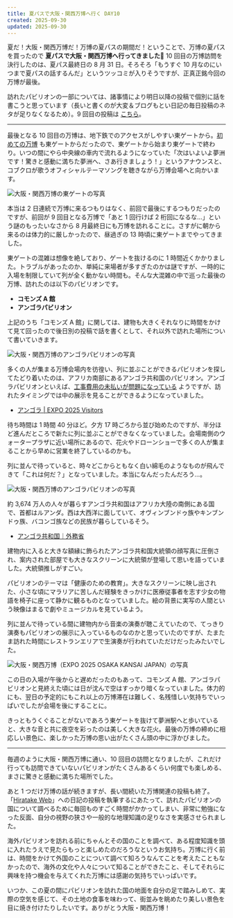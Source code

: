 ```yaml
---
title: 夏パスで大阪・関西万博へ行く DAY10
created: 2025-09-30
updated: 2025-09-30
---
```


夏だ！大阪・関西万博だ！万博の夏パスの期間だ！ということで、万博の夏パスを買ったので **夏パスで大阪・関西万博へ行ってきました🎌** 10 回目の万博訪問を決行したのは、夏パス最終日の 8 月 31 日。そろそろ「もうすぐ 10 月なのにいつまで夏パスの話するんだ」というツッコミが入りそうですが、正真正銘今回の万博が最後。

訪れたパビリオンの一部については、諸事情により明日以降の投稿で個別に話を書こうと思っています（長いと書くのが大変＆ブログもとい日記の毎日投稿のネタが足りなくなるため）。9 回目の投稿は [こちら](/blog/20250927/)。

---

最後となる 10 回目の万博は、地下鉄でのアクセスがしやすい東ゲートから。[初めての万博](/blog/20250815/) も東ゲートからだったので、東ゲートから始まり東ゲートで終わり。いつの間にやら中央線の車内で流れるようになっていた「次はいよいよ夢洲です！驚きと感動に満ちた夢洲へ、さあ行きましょう！」というアナウンスと、コブクロが歌うオフィシャルテーマソングを聴きながら万博会場へと向かいます。

![大阪・関西万博の東ゲートの写真](3c2aaa9e-eff4-4b1c-f7f3-e328a28b2400)

本当は 2 日連続で万博に来るつもりはなく、前回で最後にするつもりだったのですが、前回が 9 回目となる万博で「あと 1 回行けば 2 桁回になるな…」という謎のもったいなさから 8 月最終日にも万博を訪れることに。さすがに朝から来るのは体力的に厳しかったので、昼過ぎの 13 時頃に東ゲートまでやってきました。

東ゲートの混雑は想像を絶しており、ゲートを抜けるのに 1 時間近くかかりました。トラブルがあったのか、単純に来場者が多すぎたのかは謎ですが、一時的に入場を制限していて列が全く動かない時間も。そんな大混雑の中で巡った最後の万博、訪れたのは以下のパビリオンです。

- **コモンズ A 館**
- **アンゴラパビリオン**

上記のうち「コモンズ A 館」に関しては、建物も大きくそれなりに時間をかけて見て回ったので後日別の投稿で話を書くとして、それ以外で訪れた場所について書いていきます。

![大阪・関西万博のアンゴラパビリオンの写真](91fc76eb-3b7d-4919-0f27-417277224100)

多くの人が集まる万博会場内を彷徨い、列に並ぶことができるパビリオンを探してたどり着いたのは、アフリカ南部にあるアンゴラ共和国のパビリオン。アンゴラパビリオンといえば、[工事費用の未払いが問題になっている](https://www3.nhk.or.jp/kansai-news/20250626/2000094892.html) ようですが、訪れたタイミングでは中の展示を見ることができるようになっていました。

- [アンゴラ | EXPO 2025 Visitors](https://www.expovisitors.expo2025.or.jp/pavilions/ee0a127d-28b5-4c28-98a4-44fa00b5d3d0)

待ち時間は 1 時間 40 分ほど。夕方 17 時ごろから並び始めたのですが、半分ほど進んだところで新たに列に並ぶことができなくなっていました。会場南側のウォータープラザに近い場所にあるので、花火やドローンショーで多くの人が集まることから早めに営業を終了しているのかも。

列に並んで待っていると、時々どこからともなく白い綿毛のようなものが飛んできて「これは何だ？」となっていました。本当になんだったんだろう…。

![大阪・関西万博のアンゴラパビリオンの写真](61b95a6c-ddc3-49ef-803f-70d9fda4d200)

約 3,674 万人の人々が暮らすアンゴラ共和国はアフリカ大陸の南側にある国で、首都はルアンダ。西は大西洋に面していて、オヴィンブンドゥ族やキンブンドゥ族、バコンゴ族などの民族が暮らしているそう。

- [アンゴラ共和国｜外務省](https://www.mofa.go.jp/mofaj/area/angola/index.html)

建物内に入ると大きな額縁に飾られたアンゴラ共和国大統領の顔写真に圧倒され、案内された部屋でも大きなスクリーンに大統領が登場して思いを語っていました。大統領推しがすごい。

パビリオンのテーマは「健康のための教育」。大きなスクリーンに映し出された、小さな頃にマラリアに苦しんだ経験をきっかけに医療従事者を志す少女の物語を椅子に座って静かに観るものとなっていました。絵の背景に実写の人間という映像はまるで劇やミュージカルを見ているよう。

列に並んで待っている間に建物内から音楽の演奏が聴こえていたので、てっきり演奏もパビリオンの展示に入っているものなのかと思っていたのですが、たまたま訪れた時間にレストランエリアで生演奏が行われていただけだったみたいでした。

![大阪・関西万博（EXPO 2025 OSAKA KANSAI JAPAN）の写真](8b8753fa-bd73-4323-a99d-0477bbade600)

この日の入場が午後からと遅めだったのもあって、コモンズ A 館、アンゴラパビリオンと見終えた頃には日が沈んで空はすっかり暗くなっていました。体力的にも、翌日の予定的にもこれ以上の万博滞在は難しく、名残惜しい気持ちでいっぱいでしたが会場を後にすることに。

きっともうくぐることがないであろう東ゲートを抜けて夢洲駅へと歩いていると、大きな音と共に夜空を彩ったのは美しく大きな花火。最後の万博の締めに相応しい景色に、楽しかった万博の思い出がたくさん頭の中に浮かびました。

---

毎週のように大阪・関西万博に通い、10 回目の訪問となりましたが、これだけ行っても訪問できていないパビリオンがたくさんあるくらい何度でも楽しめる、まさに驚きと感動に満ちた場所でした。

あと 1 つだけ万博の話が続きますが、長い間続いた万博関連の投稿も終了。「[Hiratake Web](/)」への日記の投稿を執筆するにあたって、訪れたパビリオンの国について調べるために毎回ものすごく時間がかかってしまい、非常に勉強になった反面、自分の視野の狭さや一般的な地理知識の足りなさを実感させられました。

海外パビリオンを訪れる前にちゃんとその国のことを調べて、ある程度知識を頭に入れたうえで見たらもっと楽しめたのだろうなというお気持ち。万博に行く前は、時間をかけて外国のことについて調べて知ろうなんてことを考えたこともなかったので、海外の文化や人々について知ることができたこと、そしてそれらに興味を持つ機会を与えてくれた万博には感謝の気持ちでいっぱいです。

いつか、この夏の間にパビリオンを訪れた国の地面を自分の足で踏みしめて、実際の空気を感じて、その土地の食事を味わって、街並みを眺めたり美しい景色を目に焼き付けたりしたいです。ありがとう大阪・関西万博！
